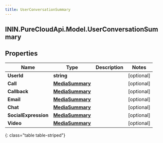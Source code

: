 ```yaml
---
title: UserConversationSummary
---
```

## ININ.PureCloudApi.Model.UserConversationSummary

## Properties

|Name | Type | Description | Notes|
|------------ | ------------- | ------------- | -------------|
| **UserId** | **string** |  | [optional] |
| **Call** | [**MediaSummary**](MediaSummary.html) |  | [optional] |
| **Callback** | [**MediaSummary**](MediaSummary.html) |  | [optional] |
| **Email** | [**MediaSummary**](MediaSummary.html) |  | [optional] |
| **Chat** | [**MediaSummary**](MediaSummary.html) |  | [optional] |
| **SocialExpression** | [**MediaSummary**](MediaSummary.html) |  | [optional] |
| **Video** | [**MediaSummary**](MediaSummary.html) |  | [optional] |
{: class="table table-striped"}


